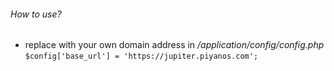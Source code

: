 

###### How to use?
- replace with your own domain address in  */application/config/config.php*
`$config['base_url'] = 'https://jupiter.piyanos.com';`
